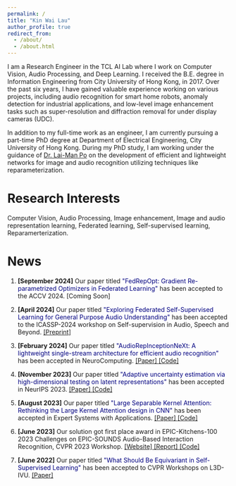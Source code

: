 ```yaml
---
permalink: /
title: "Kin Wai Lau"
author_profile: true
redirect_from: 
  - /about/
  - /about.html
---
```


I am a Research Engineer in the TCL AI Lab where I work on Computer Vision, Audio Processing, and Deep Learning. I received the B.E. degree in Information Engineering from City University of Hong Kong, in 2017. Over the past six years, I have gained valuable experience working on various projects, including audio recognition for smart home robots, anomaly detection for industrial applications, and low-level image enhancement tasks such as super-resolution and diffraction removal for under display cameras (UDC).

In addition to my full-time work as an engineer, I am currently pursuing a part-time PhD degree at Department of Electrical Engineering, City University of Hong Kong. During my PhD study, I am working under the guidance of [Dr. Lai-Man Po](https://www.ee.cityu.edu.hk/~lmpo/) on the development of efficient and lightweight networks for image and audio recognition utilizing techniques like reparameterization. 

Research Interests
======
Computer Vision, Audio Processing, Image enhancement, Image and audio representation learning, Federated learning, Self-supervised learning, Reparamerterization.

News
======
1. **[September 2024]** Our paper titled <font color='Navy'>"FedRepOpt: Gradient Re-parametrized Optimizers in Federated Learning"</font> has been accepted to the ACCV 2024.  [Coming Soon]

2. **[April 2024]** Our paper titled <font color='Navy'>"Exploring Federated Self-Supervised Learning for General Purpose Audio Understanding"</font> has been accepted to the ICASSP-2024 workshop on Self-supervision in Audio, Speech and Beyond. <a href="https://arxiv.org/abs/2402.02889"> [Preprint] </a>

3. **[February 2024]** Our paper titled <font color='Navy'>"AudioRepInceptionNeXt: A lightweight single-stream architecture for efficient audio recognition"</font> has been accepted in NeuroComputing. <a href="https://arxiv.org/pdf/2404.13551"> [Paper] </a> <a href="https://github.com/StevenLauHKHK/AudioRepInceptionNeXt"> [Code] </a>

4. **[November 2023]** Our paper titled <font color='Navy'>"Adaptive uncertainty estimation via high-dimensional testing on latent representations"</font> has been accepted in NeurIPS 2023. <a href="https://proceedings.neurips.cc/paper_files/paper/2023/hash/7da558c6bd476ba77f5ba712626bba1a-Abstract-Conference.html"> [Paper] </a> <a href="https://github.com/HKU-MedAI/bnn_uncertainty"> [Code] </a>

5. **[August 2023]** Our paper titled <font color='Navy'>"Large Separable Kernel Attention: Rethinking the Large Kernel Attention design in CNN"</font> has been accepted in Expert Systems with Applications. <a href="https://arxiv.org/abs/2309.01439"> [Paper] </a> <a href="https://github.com/stevenlauhkhk/large-separable-kernel-attention"> [Code] </a>

6. **[June 2023]** Our solution got first place award in EPIC-Kitchens-100 2023 Challenges on EPIC-SOUNDS Audio-Based Interaction Recognition, CVPR 2023 Workshop. <a href="https://epic-kitchens.github.io/2024"> [Website] </a> <a href="https://arxiv.org/abs/2307.07265"> [Report] </a> <a href="https://github.com/StevenLauHKHK/AudioInceptionNeXt.git"> [Code] </a>

7. **[June 2022]** Our paper titled <font color='Navy'>"What Should Be Equivariant in Self-Supervised Learning"</font> has been accepted to CVPR Workshops on L3D-IVU. <a href="https://openaccess.thecvf.com/content/CVPR2022W/L3D-IVU/papers/Xie_What_Should_Be_Equivariant_in_Self-Supervised_Learning_CVPRW_2022_paper.pdf"> [Paper] </a>